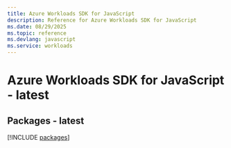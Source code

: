 ```yaml
---
title: Azure Workloads SDK for JavaScript
description: Reference for Azure Workloads SDK for JavaScript
ms.date: 08/29/2025
ms.topic: reference
ms.devlang: javascript
ms.service: workloads
---
```

# Azure Workloads SDK for JavaScript - latest
## Packages - latest
[!INCLUDE [packages](workloads-index.md)]